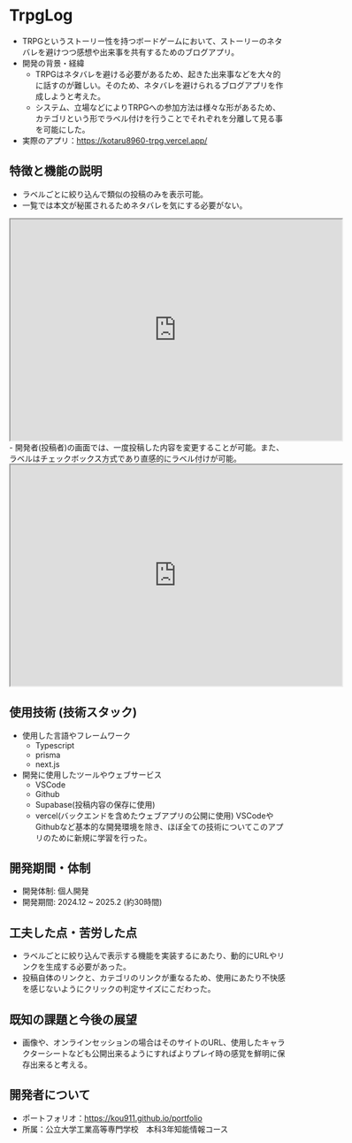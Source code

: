 # TrpgLog

- TRPGというストーリー性を持つボードゲームにおいて、ストーリーのネタバレを避けつつ感想や出来事を共有するためのブログアプリ。
- 開発の背景・経緯
  - TRPGはネタバレを避ける必要があるため、起きた出来事などを大々的に話すのが難しい。そのため、ネタバレを避けられるブログアプリを作成しようと考えた。
  - システム、立場などによりTRPGへの参加方法は様々な形があるため、カテゴリという形でラベル付けを行うことでそれぞれを分離して見る事を可能にした。
- 実際のアプリ：https://kotaru8960-trpg.vercel.app/

## 特徴と機能の説明

- ラベルごとに絞り込んで類似の投稿のみを表示可能。
- 一覧では本文が秘匿されるためネタバレを気にする必要がない。
<div>
<iframe width="600" height="400" src="https://youtu.be/ZfhquCWNiJQ"></iframe>
</div>
- 開発者(投稿者)の画面では、一度投稿した内容を変更することが可能。また、ラベルはチェックボックス方式であり直感的にラベル付けが可能。
<div>
<iframe width="600" height="400" src="https://youtu.be/_d0-kcR78WE"></iframe>
</div>

## 使用技術 (技術スタック)

- 使用した言語やフレームワーク
  - Typescript
  - prisma
  - next.js
- 開発に使用したツールやウェブサービス
  - VSCode
  - Github
  - Supabase(投稿内容の保存に使用)
  - vercel(バックエンドを含めたウェブアプリの公開に使用)
    VSCodeやGithubなど基本的な開発環境を除き、ほぼ全ての技術についてこのアプリのために新規に学習を行った。

## 開発期間・体制

- 開発体制: 個人開発
- 開発期間: 2024.12 ~ 2025.2 (約30時間)

## 工夫した点・苦労した点

- ラベルごとに絞り込んで表示する機能を実装するにあたり、動的にURLやリンクを生成する必要があった。
- 投稿自体のリンクと、カテゴリのリンクが重なるため、使用にあたり不快感を感じないようにクリックの判定サイズにこだわった。

## 既知の課題と今後の展望

- 画像や、オンラインセッションの場合はそのサイトのURL、使用したキャラクターシートなども公開出来るようにすればよりプレイ時の感覚を鮮明に保存出来ると考える。

## 開発者について

- ポートフォリオ：https://kou911.github.io/portfolio
- 所属：公立大学工業高等専門学校　本科3年知能情報コース
